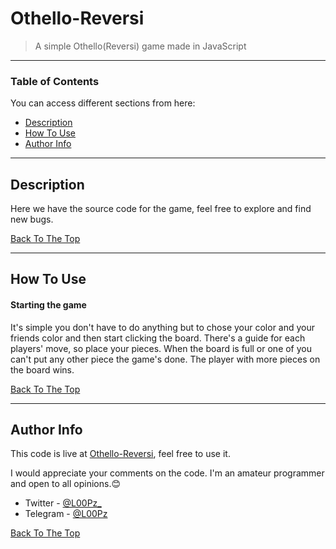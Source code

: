 # Othello-Reversi

> A simple Othello(Reversi) game made in JavaScript 

---

### Table of Contents
You can access different sections from here:

- [Description](#description)
- [How To Use](#how-to-use)
- [Author Info](#author-info)

---

## Description

Here we have the source code for the game, feel free to explore and find new bugs.

[Back To The Top](#othello-reversi)

---

## How To Use

#### Starting the game

It's simple you don't have to do anything but to chose your color and your friends color and then start clicking the board. There's a guide for each players' move, so place your pieces. When the board is full or one of you can't put any other piece the game's done. The player with more pieces on the board wins.

[Back To The Top](#othello-reversi)

---

## Author Info

This code is live at [Othello-Reversi](https://l000pz.github.io/Othello-Reversi/), feel free to use it.

I would appreciate your comments on the code. I'm an amateur programmer and open to all opinions.😊

- Twitter - [@L00Pz_](https://twitter.com/L00Pz_)
- Telegram - [@L00Pz](https://t.me/L00Pz)

[Back To The Top](#othello-reversi)
